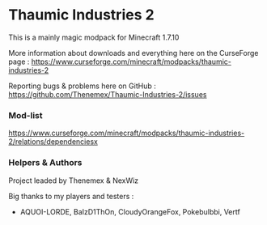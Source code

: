 # Thaumic Industries 2

This is a mainly magic modpack for Minecraft 1.7.10

More information about downloads and everything here on the CurseForge page : https://www.curseforge.com/minecraft/modpacks/thaumic-industries-2

Reporting bugs & problems here on GitHub : https://github.com/Thenemex/Thaumic-Industries-2/issues

### Mod-list
https://www.curseforge.com/minecraft/modpacks/thaumic-industries-2/relations/dependenciesx

### Helpers & Authors
Project leaded by Thenemex & NexWiz

Big thanks to my players and testers :
 - AQUOI-LORDE, BaIzD1ThOn, CloudyOrangeFox, Pokebulbbi, Vertf